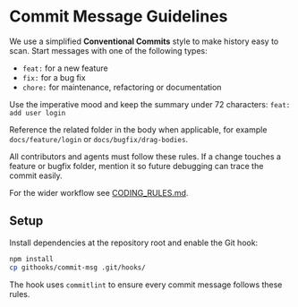 # Commit Message Guidelines

We use a simplified **Conventional Commits** style to make history easy to scan.
Start messages with one of the following types:

- `feat:` for a new feature
- `fix:` for a bug fix
- `chore:` for maintenance, refactoring or documentation

Use the imperative mood and keep the summary under 72 characters:
`feat: add user login`

Reference the related folder in the body when applicable, for example
`docs/feature/login` or `docs/bugfix/drag-bodies`.

All contributors and agents must follow these rules. If a change touches a
feature or bugfix folder, mention it so future debugging can trace the commit
easily.

For the wider workflow see [CODING_RULES.md](CODING_RULES.md).

## Setup

Install dependencies at the repository root and enable the Git hook:

```bash
npm install
cp githooks/commit-msg .git/hooks/
```

The hook uses `commitlint` to ensure every commit message follows these rules.
